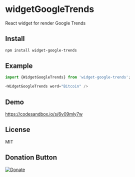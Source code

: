 # widgetGoogleTrends
React widget for render Google Trends


## Install

```bash
npm install widget-google-trends
```

## Example

```javascript
import {WidgetGoogleTrends} from 'widget-google-trends';

<WidgetGoogleTrends word="Bitcoin" />
```

## Demo
https://codesandbox.io/s/6v09mly7w


## License

MIT

## Donation Button

[![Donate](https://img.shields.io/badge/Donate-PayPal-green.svg)](https://www.paypal.com/cgi-bin/webscr?cmd=_s-xclick&hosted_button_id=YYZQ6ZRZ3EW5C)
